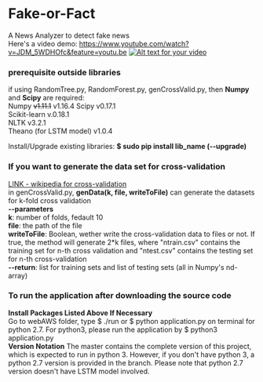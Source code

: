 # Fake-or-Fact
A News Analyzer to detect fake news  
Here's a video demo: https://www.youtube.com/watch?v=JDM_5WDHOfc&feature=youtu.be
[![Alt text for your video](http://img.youtube.com/vi/JDM_5WDHOfc/0.jpg)](https://www.youtube.com/watch?v=JDM_5WDHOfc&feature=youtu.be)

### prerequisite outside libraries  
if using RandomTree.py, RandomForest.py, genCrossValid.py, then <b>Numpy</b> and <b>Scipy</b> are required:  
Numpy ~~v1.11.1~~  v1.16.4
Scipy v0.17.1  
Scikit-learn v.0.18.1  
NLTK v3.2.1  
Theano (for LSTM model) v1.0.4

Install/Upgrade existing libraries: **$ sudo pip install lib_name (--upgrade)**
  
### If you want to generate the data set for cross-validation  
[LINK - wikipedia for cross-validation](https://en.wikipedia.org/wiki/Cross-validation_(statistics))  
in genCrossValid.py, <b>genData(k, file, writeToFile)</b> can generate the datasets for k-fold cross validation  
<b>--parameters</b>  
<b>k</b>: number of folds, fedault 10  
<b>file</b>: the path of the file  
<b>writeToFile</b>: Boolean, wether write the cross-validation data to files or not. If true, the method will generate 2*k files, where "ntrain.csv" contains the training set for n-th cross validation and "ntest.csv" contains the testing set for n-th cross-validation  
<b>--return</b>: list for training sets and list of testing sets (all in Numpy's nd-array)

### To run the application after downloading the source code
<b>Install Packages Listed Above If Necessary</b>  
Go to webAWS folder, type $ ./run or $ python application.py on terminal for python 2.7. For python3, please run the application by $ python3 application.py  
<b>Version Notation</b> The master contains the complete version of this project, which is expected to run in python 3. However, if you don't have python 3, a python 2.7 version is provided in the branch. Please note that python 2.7 version doesn't have LSTM model involved. 
